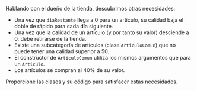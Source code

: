 Hablando con el dueño de la tienda, descubrimos otras necesidades:
* Una vez que `diaRestante` llega a 0 para un artículo, su calidad baja el doble de rápido para cada día siguiente.
* Una vez que la calidad de un artículo (y por tanto su valor) desciende a 0, debe retirarse de la tienda.
* Existe una subcategoría de artículos (clase `ArticuloComun`) que no puede tener una calidad superior a 50.
* El constructor de `ArticuloComun` utiliza los mismos argumentos que para un `Articulo`.
* Los artículos se compran al 40% de su valor.

Proporcione las clases y su código para satisfacer estas necesidades.
